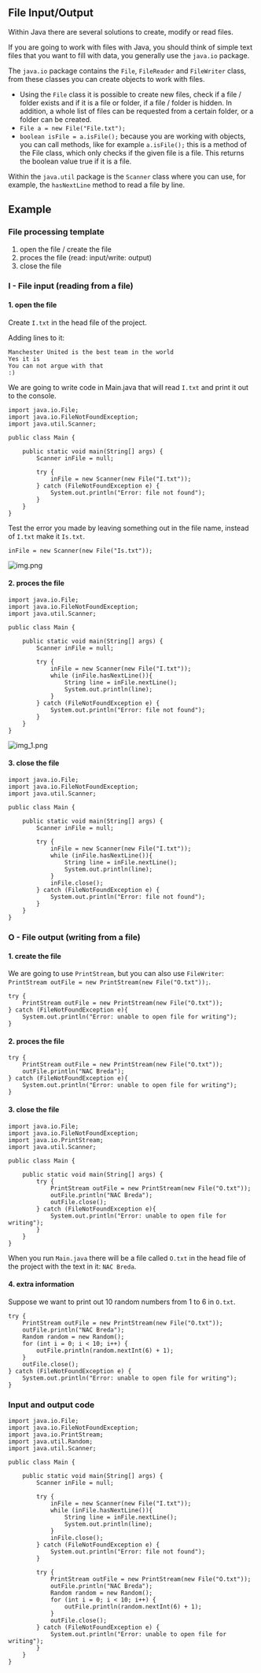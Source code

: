 ## File Input/Output

Within Java there are several solutions to create, modify or read files.

If you are going to work with files with Java, you should think of simple text files that you want to fill with data, you generally use the `java.io` package.

The `java.io` package contains the `File`, `FileReader` and `FileWriter` class, from these  classes you can create objects to work with files.
- Using the `File` class it is possible to create new files, check if a file / folder exists and if it is a file or folder, if a file / folder is hidden. In addition, a whole list of files can be requested from a certain folder, or a folder can be created.   
- `File a = new File("File.txt");`
- `boolean isFile = a.isFile();` because you are working with objects, you can call methods, like for example `a.isFile();` this is a method of the File class, which only checks if the given file is a file. This returns the boolean value true if it is a file.

Within the `java.util` package is the `Scanner` class where you can use, for example, the `hasNextLine` method to read a file by line. 

## Example

### File processing template
1. open the file / create the file
2. proces the file (read: input/write: output)
3. close the file

### I - File input (reading from a file)

#### 1. open the file

Create `I.txt` in the head file of the project.

Adding lines to it:

    Manchester United is the best team in the world
    Yes it is
    You can not argue with that
    :)

We are going to write code in Main.java that will read `I.txt` and print it out to the console.

    import java.io.File;
    import java.io.FileNotFoundException;
    import java.util.Scanner;
    
    public class Main {
    
        public static void main(String[] args) {
            Scanner inFile = null;
    
            try {
                inFile = new Scanner(new File("I.txt"));
            } catch (FileNotFoundException e) {
                System.out.println("Error: file not found");
            }
        }
    }

Test the error you made by leaving something out in the file name, instead of `I.txt` make it `Is.txt`.

    inFile = new Scanner(new File("Is.txt"));

![img.png](img.png)

#### 2. proces the file

    import java.io.File;
    import java.io.FileNotFoundException;
    import java.util.Scanner;
    
    public class Main {
    
        public static void main(String[] args) {
            Scanner inFile = null;
    
            try {
                inFile = new Scanner(new File("I.txt"));
                while (inFile.hasNextLine()){
                    String line = inFile.nextLine();
                    System.out.println(line);
                }
            } catch (FileNotFoundException e) {
                System.out.println("Error: file not found");
            }
        }
    }

![img_1.png](img_1.png)

#### 3. close the file

    import java.io.File;
    import java.io.FileNotFoundException;
    import java.util.Scanner;
    
    public class Main {
    
        public static void main(String[] args) {
            Scanner inFile = null;
    
            try {
                inFile = new Scanner(new File("I.txt"));
                while (inFile.hasNextLine()){
                    String line = inFile.nextLine();
                    System.out.println(line);
                }
                inFile.close();
            } catch (FileNotFoundException e) {
                System.out.println("Error: file not found");
            }
        }
    }

### O - File output (writing from a file)

#### 1. create the file

We are going to use `PrintStream`, but you can also use `FileWriter`: `PrintStream outFile = new PrintStream(new File("O.txt"));`.

    try {
        PrintStream outFile = new PrintStream(new File("O.txt"));
    } catch (FileNotFoundException e){
        System.out.println("Error: unable to open file for writing");
    }

#### 2. proces the file

    try {
        PrintStream outFile = new PrintStream(new File("O.txt"));
        outFile.println("NAC Breda");
    } catch (FileNotFoundException e){
        System.out.println("Error: unable to open file for writing");
    }

#### 3. close the file

    import java.io.File;
    import java.io.FileNotFoundException;
    import java.io.PrintStream;
    import java.util.Scanner;
    
    public class Main {
    
        public static void main(String[] args) {           
            try {
                PrintStream outFile = new PrintStream(new File("O.txt"));
                outFile.println("NAC Breda");
                outFile.close();
            } catch (FileNotFoundException e){
                System.out.println("Error: unable to open file for writing");
            }
        }
    }

When you run `Main.java` there will be a file called `O.txt` in the head file of the project with the text in it: `NAC Breda`.

#### 4. extra information

Suppose we want to print out 10 random numbers from 1 to 6 in `O.txt`.

    try {
        PrintStream outFile = new PrintStream(new File("O.txt"));
        outFile.println("NAC Breda");
        Random random = new Random();
        for (int i = 0; i < 10; i++) {
            outFile.println(random.nextInt(6) + 1);
        }
        outFile.close();
    } catch (FileNotFoundException e) {
        System.out.println("Error: unable to open file for writing");
    }

### Input and output code

    import java.io.File;
    import java.io.FileNotFoundException;
    import java.io.PrintStream;
    import java.util.Random;
    import java.util.Scanner;
    
    public class Main {
    
        public static void main(String[] args) {
            Scanner inFile = null;
    
            try {
                inFile = new Scanner(new File("I.txt"));
                while (inFile.hasNextLine()){
                    String line = inFile.nextLine();
                    System.out.println(line);
                }
                inFile.close();
            } catch (FileNotFoundException e) {
                System.out.println("Error: file not found");
            }
    
            try {
                PrintStream outFile = new PrintStream(new File("O.txt"));
                outFile.println("NAC Breda");
                Random random = new Random();
                for (int i = 0; i < 10; i++) {
                    outFile.println(random.nextInt(6) + 1);
                }
                outFile.close();
            } catch (FileNotFoundException e) {
                System.out.println("Error: unable to open file for writing");
            }
        }
    }